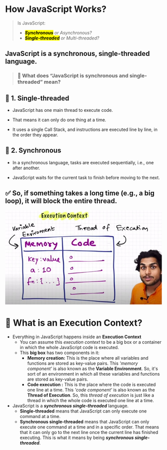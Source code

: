 # How JavaScript Works?

> Is JavaScript:
>
> - <i><mark>**Synchronous**</mark> or Asynchronous?</i>
> - <i><mark>**Single-threaded**</mark> or Multi-threaded?</i>
 ##  JavaScript is a synchronous, single-threaded language.
> ### 🧠 What does “JavaScript is synchronous and single-threaded” mean?
## 🔹 1. Single-threaded
- JavaScript has one main thread to execute code.

- That means it can only do one thing at a time.

- It uses a single Call Stack, and instructions are executed line by line, in the order they appear.

## 🔹 2. Synchronous
- In a synchronous language, tasks are executed sequentially, i.e., one after another.

- JavaScript waits for the current task to finish before moving to the next.

## ✅ So, if something takes a long time (e.g., a big loop), it will block the entire thread.
![Execution context](../images/execution-context.jpg)



# 🧠 What is an Execution Context?

- Everything in JavaScript happens inside an **Execution Context**
  - You can assume this _execution context_ to be a big box or a container in which the whole JavaScript code is executed.
  - This **big box** has two components in it:
    - **Memory creation:** This is the place where all variables and functions are stored as key-value pairs. This _'memory component'_ is also known as the **Variable Environment**. So, it's sort of an environment in which all these variables and functions are stored as key-value pairs.
    - **Code execution :** This is the place where the code is executed one line at a time. This _'code component'_ is also known as the **Thread of Execution**. So, this _thread of execution_ is just like a thread in which the whole code is executed one line at a time.
- JavaScript is a **_synchronous single-threaded_** language.
  - **Single-threaded** means that JavaScript can only execute one command at a time.
  - **Synchronous single-threaded** means that JavaScript can only execute one command at a time and in a specific order. That means that it can only go to the next line once the current line has finished executing. This is what it means by being **_synchronous single-threaded_**.